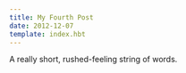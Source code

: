 ```yaml
---
title: My Fourth Post
date: 2012-12-07
template: index.hbt
---
```


A really short, rushed-feeling string of words.